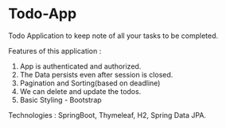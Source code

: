 # Todo-App
Todo Application to keep note of all your tasks to be completed.

Features of this application :
1) App is authenticated and authorized.
2) The Data persists even after session is closed.
3) Pagination and Sorting(based on deadline)
4) We can delete and update the todos.
5) Basic Styling - Bootstrap

Technologies : SpringBoot, Thymeleaf, H2, Spring Data JPA.

